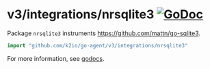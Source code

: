 # v3/integrations/nrsqlite3 [![GoDoc](https://godoc.org/github.com/k2io/go-agent/v3/integrations/nrsqlite3?status.svg)](https://godoc.org/github.com/k2io/go-agent/v3/integrations/nrsqlite3)

Package `nrsqlite3` instruments https://github.com/mattn/go-sqlite3.

```go
import "github.com/k2io/go-agent/v3/integrations/nrsqlite3"
```

For more information, see
[godocs](https://godoc.org/github.com/k2io/go-agent/v3/integrations/nrsqlite3).

